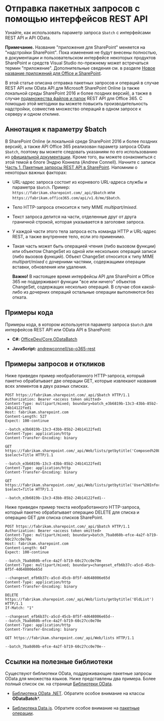 
# <a name="make-batch-requests-with-the-rest-apis"></a>Отправка пакетных запросов с помощью интерфейсов REST API
Узнайте, как использовать параметр запроса `$batch` с интерфейсами REST API и API OData.
 

 **Примечание.** Название "приложения для SharePoint" меняется на "надстройки SharePoint". Пока изменения не будут внесены полностью, в документации и пользовательском интерфейсе некоторых продуктов SharePoint и средств Visual Studio по-прежнему может встречаться термин "приложение". Дополнительные сведения см. в разделе [Новое название приложений для Office и SharePoint](new-name-for-apps-for-sharepoint#bk_newname).
 

В этой статье описана отправка пакетных запросов и операций в случае REST API или OData API для Microsoft SharePoint Online (а также локальной среды SharePoint 2016 и более поздних версий), а также в случае [подмножества файлов и папок](http://msdn.microsoft.com/en-us/office/office365/api/files-rest-operations) REST API для Office 365. С помощью этой методики вы можете повысить производительность надстройки, совместив множество операций в одном запросе к серверу и одном отклике.
 

## <a name="executive-summary-of-the-batch-option"></a>Аннотация к параметру $batch

В SharePoint Online (и локальной среде SharePoint 2016 и более поздних версий), а также API Office 365 реализован параметр запроса OData `$batch`, поэтому вы можете следовать указаниям по его использованию из [официальной документации](http://www.odata.org/documentation/odata-version-3-0/batch-processing). Кроме того, вы можете ознакомиться с этой темой в блоге Эндрю Коннела (Andrew Connell). Начните с записи [Часть 1. Пакетные запросы REST API в SharePoint](http://www.andrewconnell.com/blog/part-1-sharepoint-rest-api-batching-understanding-batching-requests). Напомним о некоторых важных факторах:
 

 

- URL-адрес запроса состоит из корневого URL-адреса службы и параметра `$batch`. Пример: `https://fabrikam.sharepoint.com/_api/$batch` или `https://fabrikam.office365.com/api/v1.0/me/$batch`.
    
 
- Тело HTTP-запроса относится к типу MIME *multipart/mixed*.
    
 
- Текст запроса делится на части, отделенные друг от друга граничной строкой, которая указывается в заголовке запроса.
    
 
- У каждой части этого тела запроса есть команда HTTP и URL-адрес REST, а также внутреннее тело, если это применимо.
    
 
- Такая часть может быть операцией чтения (либо вызовом функции) или объектом ChangeSet из одной или нескольких операций записи (либо вызовов функций). Объект ChangeSet относится к типу MIME *multipart/mixed* с дочерними частями, содержащими операции вставки, обновления или удаления.
    
     **Важно!** В настоящее время интерфейсы API для SharePoint и Office 365 не поддерживают функции "все или ничего" объектов ChangeSet, содержащих несколько операций. В случае сбоя какой-либо из дочерних операций остальные операции выполняются без отката.

## <a name="code-samples"></a>Примеры кода

Примеры кода, в котором используется параметр запроса `$batch` для интерфейсов REST API или OData API в SharePoint:
 

 

-  **C#:** [OfficeDev/Core.ODataBatch](https://github.com/OfficeDev/PnP/tree/master/Samples/Core.ODataBatch)
    
 
-  **JavaScript:** [andrewconnell/sp-o365-rest](https://github.com/andrewconnell/sp-o365-rest/blob/master/SpRestBatchSample/Scripts/App.js)
    
 

## <a name="example-requests-and-responses"></a>Примеры запросов и откликов

Ниже приведен пример необработанного HTTP-запроса, который пакетно обрабатывает две операции GET, которые извлекают названия всех элементов в двух разных списках.
 

 

```
POST https://fabrikam.sharepoint.com/_api/$batch HTTP/1.1
Authorization: Bearer <access token omitted>
Content-Type: multipart/mixed; boundary=batch_e3b6819b-13c3-43bb-85b2-24b14122fed1
Host: fabrikam.sharepoint.com
Content-Length: 527
Expect: 100-continue

--batch_e3b6819b-13c3-43bb-85b2-24b14122fed1
Content-Type: application/http
Content-Transfer-Encoding: binary

GET https://fabrikam.sharepoint.com/_api/Web/lists/getbytitle('Composed%20Looks')/items?$select=Title HTTP/1.1

--batch_e3b6819b-13c3-43bb-85b2-24b14122fed1
Content-Type: application/http
Content-Transfer-Encoding: binary

GET https://fabrikam.sharepoint.com/_api/Web/lists/getbytitle('User%20Information%20List')/items?$select=Title HTTP/1.1

--batch_e3b6819b-13c3-43bb-85b2-24b14122fed1--

```

Ниже приведен пример текста необработанного HTTP-запроса, который пакетно обрабатывает операцию DELETE для списка и операцию GET для списка списков SharePoint.
 

 



```
POST https://fabrikam.sharepoint.com/_api/$batch HTTP/1.1
Authorization: Bearer <access token omitted>
Content-Type: multipart/mixed; boundary=batch_7ba8d60b-efce-4a2f-b719-60c27cc0e70e
Host: fabrikam.sharepoint.com
Content-Length: 647
Expect: 100-continue

--batch_7ba8d60b-efce-4a2f-b719-60c27cc0e70e
Content-Type: multipart/mixed; boundary=changeset_efb6b37c-a5cd-45cb-8f5f-4d648006e65d

--changeset_efb6b37c-a5cd-45cb-8f5f-4d648006e65d
Content-Type: application/http
Content-Transfer-Encoding: binary

DELETE https://fabrikam.sharepoint.com/_api/Web/lists/getbytitle('OldList') HTTP/1.1
If-Match: "1"

--changeset_efb6b37c-a5cd-45cb-8f5f-4d648006e65d--
--batch_7ba8d60b-efce-4a2f-b719-60c27cc0e70e
Content-Type: application/http
Content-Transfer-Encoding: binary

GET https://fabrikam.sharepoint.com/_api/Web/lists HTTP/1.1

--batch_7ba8d60b-efce-4a2f-b719-60c27cc0e70e--
```


## <a name="links-to-helpful-libraries"></a>Ссылки на полезные библиотеки

Существуют библиотеки OData, поддерживающие пакетные запросы OData для множества языков. Ниже представлены два примера. Более полный список см. на странице [Библиотеки OData](http://www.odata.org/libraries/).
 

 

-  [Библиотека OData .NET](http://msdn.microsoft.com/en-us/office/microsoft.data.odata%28v=vs.90%29). Обратите особое внимание на классы **ODataBatch***.
    
 
-  [Библиотека Data.js](http://datajs.codeplex.com/documentation). Обратите особое внимание на [пакетные операции](http://datajs.codeplex.com/wikipage?title=datajs%20OData%20API&amp;referringTitle=Documentation#Batch).
    
 

